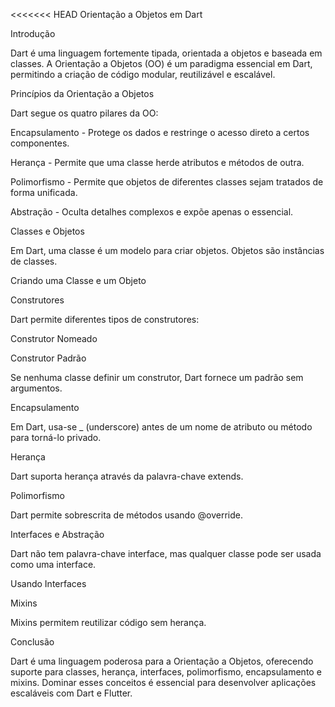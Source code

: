 <<<<<<< HEAD
Orientação a Objetos em Dart

Introdução

Dart é uma linguagem fortemente tipada, orientada a objetos e baseada em classes. A Orientação a Objetos (OO) é um paradigma essencial em Dart, permitindo a criação de código modular, reutilizável e escalável.

Princípios da Orientação a Objetos

Dart segue os quatro pilares da OO:

Encapsulamento - Protege os dados e restringe o acesso direto a certos componentes.

Herança - Permite que uma classe herde atributos e métodos de outra.

Polimorfismo - Permite que objetos de diferentes classes sejam tratados de forma unificada.

Abstração - Oculta detalhes complexos e expõe apenas o essencial.

Classes e Objetos

Em Dart, uma classe é um modelo para criar objetos. Objetos são instâncias de classes.

Criando uma Classe e um Objeto

Construtores

Dart permite diferentes tipos de construtores:

Construtor Nomeado

Construtor Padrão

Se nenhuma classe definir um construtor, Dart fornece um padrão sem argumentos.

Encapsulamento

Em Dart, usa-se _ (underscore) antes de um nome de atributo ou método para torná-lo privado.

Herança

Dart suporta herança através da palavra-chave extends.

Polimorfismo

Dart permite sobrescrita de métodos usando @override.

Interfaces e Abstração

Dart não tem palavra-chave interface, mas qualquer classe pode ser usada como uma interface.

Usando Interfaces

Mixins

Mixins permitem reutilizar código sem herança.

Conclusão

Dart é uma linguagem poderosa para a Orientação a Objetos, oferecendo suporte para classes, herança, interfaces, polimorfismo, encapsulamento e mixins. Dominar esses conceitos é essencial para desenvolver aplicações escaláveis com Dart e Flutter.